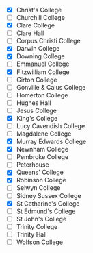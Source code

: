 - [x] Christ's College
- [ ] Churchill College
- [x] Clare College
- [ ] Clare Hall
- [ ] Corpus Christi College
- [x] Darwin College
- [x] Downing College
- [ ] Emmanuel College
- [x] Fitzwilliam College
- [ ] Girton College
- [ ] Gonville & Caius College
- [ ] Homerton College
- [ ] Hughes Hall
- [ ] Jesus College
- [x] King's College
- [ ] Lucy Cavendish College
- [ ] Magdalene College
- [x] Murray Edwards College
- [x] Newnham College
- [ ] Pembroke College
- [ ] Peterhouse
- [x] Queens' College
- [x] Robinson College
- [ ] Selwyn College
- [ ] Sidney Sussex College
- [x] St Catharine's College
- [ ] St Edmund's College
- [ ] St John's College
- [ ] Trinity College
- [ ] Trinity Hall
- [ ] Wolfson College
